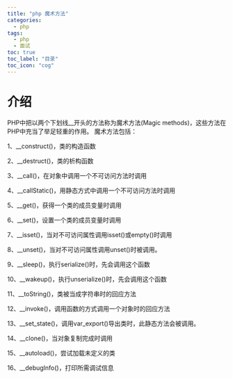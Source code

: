 ```yaml
---
title: "php 魔术方法"
categories:
  - php
tags:
  - php
  - 面试
toc: true
toc_label: "目录"
toc_icon: "cog"    
---
```


# 介绍
PHP中把以两个下划线__开头的方法称为魔术方法(Magic methods)，这些方法在PHP中充当了举足轻重的作用。 魔术方法包括：

1、__construct()，类的构造函数

2、__destruct()，类的析构函数

3、__call()，在对象中调用一个不可访问方法时调用

4、__callStatic()，用静态方式中调用一个不可访问方法时调用

5、__get()，获得一个类的成员变量时调用

6、__set()，设置一个类的成员变量时调用

7、__isset()，当对不可访问属性调用isset()或empty()时调用

8、__unset()，当对不可访问属性调用unset()时被调用。

9、__sleep()，执行serialize()时，先会调用这个函数

10、__wakeup()，执行unserialize()时，先会调用这个函数

11、__toString()，类被当成字符串时的回应方法

12、__invoke()，调用函数的方式调用一个对象时的回应方法

13、__set_state()，调用var_export()导出类时，此静态方法会被调用。

14、__clone()，当对象复制完成时调用

15、__autoload()，尝试加载未定义的类

16、__debugInfo()，打印所需调试信息